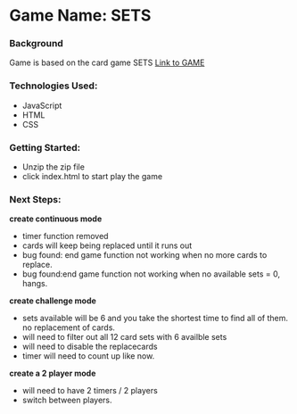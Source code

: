 # Game Name: SETS

### Background

Game is based on the card game SETS
[Link to GAME](https://www.setgame.com/sites/default/files/instructions/SET%20INSTRUCTIONS%20-%20ENGLISH.pdf)

### Technologies Used:

- JavaScript
- HTML
- CSS

### Getting Started:

- Unzip the zip file
- click index.html to start play the game

### Next Steps:

**create continuous mode**

- timer function removed
- cards will keep being replaced until it runs out
- bug found: end game function not working when no more cards to replace.
- bug found:end game function not working when no available sets = 0, hangs.

**create challenge mode**

- sets available will be 6 and you take the shortest time to find all of them. no replacement of cards.
- will need to filter out all 12 card sets with 6 availble sets
- will need to disable the replacecards
- timer will need to count up like now.

**create a 2 player mode**

- will need to have 2 timers / 2 players
- switch between players.
